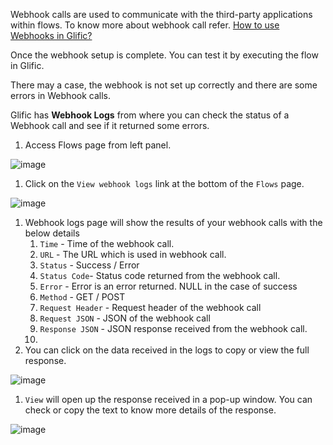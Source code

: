Webhook calls are used to communicate with the third-party applications within flows. To know more about webhook call refer. [How to use Webhooks in Glific?](https://glific.github.io/docs/docs/Integrations/How%20to%20use%20Webhooks%20in%20Glific/)

Once the webhook setup is complete. You can test it by executing the flow in Glific.

There may a case, the webhook is not set up correctly and there are some errors in Webhook calls.

Glific has **Webhook Logs** from where you can check the status of a Webhook call and see if it returned some errors.

1. Access Flows page from left panel.

![image](https://user-images.githubusercontent.com/32592458/212661724-2fbf8308-c643-4b31-8850-a5b141bf2aa8.png)

1. Click on the `View webhook logs`  link at the bottom of the `Flows` page. 

![image](https://user-images.githubusercontent.com/32592458/212661766-a1fee1df-3f8e-4777-9561-283889f750ff.png)

1. Webhook logs page will show the results of your webhook calls with the below details
    1. `Time`  - Time of the webhook call.
    1. `URL` - The URL which is used in webhook call.
    1. `Status` - Success / Error
    1. `Status Code`- Status code returned from the webhook call. 
    1. `Error` - Error is an error returned. NULL in the case of success
    1. `Method` - GET / POST
    1. `Request Header` - Request header of the webhook call
    1. `Request JSON` - JSON of the webhook call
    1. `Response JSON` - JSON response received from the webhook call.
    1. 
1. You can click on the data received in the logs to copy or view the full response.

![image](https://user-images.githubusercontent.com/32592458/212661790-0d79be95-c208-4e49-9f4c-5ff56c1b1a65.png)

1. `View` will open up the response received in a pop-up window. You can check or copy the text to know more details of the response.

![image](https://user-images.githubusercontent.com/32592458/212661806-2bdf38df-5791-492e-9c4f-a6c3fc7e919b.png)
